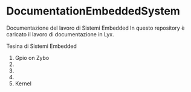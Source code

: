 # DocumentationEmbeddedSystem
Documentazione del lavoro di Sistemi Embedded
In questo repository è caricato il lavoro di documentazione in Lyx.

Tesina di Sistemi Embedded

1. Gpio on Zybo
2. 
3.
4.
5. Kernel
